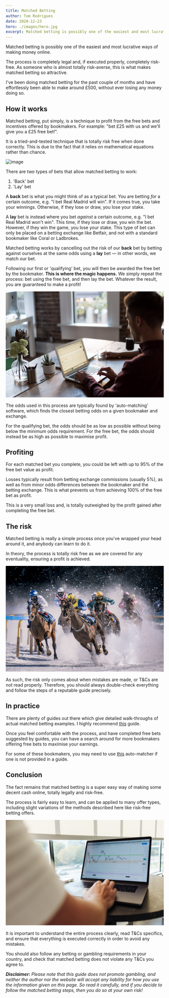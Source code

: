 ```yaml
---
title: Matched Betting
author: Tom Rodrigues
date: 2020-12-23
hero: ./images/hero.jpg
excerpt: Matched betting is possibly one of the easiest and most lucrative ways of making money online. The process is completely legal and, if executed properly, completely risk-free.
---
```


Matched betting is possibly one of the easiest and most lucrative ways of making money online.

The process is completely legal and, if executed properly, completely risk-free. As someone who is almost totally risk-averse, this is what makes matched betting so attractive.

I've been doing matched betting for the past couple of months and have effortlessly been able to make around £500, without ever losing any money doing so.

## How it works

Matched betting, put simply, is a technique to profit from the free bets and incentives offered by bookmakers. For example: "bet £25 with us and we'll give you a £25 free bet!".

It is a tried-and-tested technique that is totally risk free when done correctly. This is due to the fact that it relies on mathematical equations rather than chance.

![image](./images/stadium.jpg)

There are two types of bets that allow matched betting to work:

1. 'Back' bet
2. 'Lay' bet

A **back** bet is what you might think of as a typical bet. You are betting _for_ a certain outcome, e.g. "I bet Real Madrid will win". If it comes true, you take your winnings. Otherwise, if they lose or draw, you lose your stake.

A **lay** bet is instead where you bet _against_ a certain outcome, e.g. "I bet Real Madrid won't win". This time, if they lose or draw, you win the bet. However, if they win the game, you lose your stake. This type of bet can only be placed on a betting exchange like Betfair, and not with a standard bookmaker like Coral or Ladbrokes.

Matched betting works by cancelling out the risk of our **back** bet by betting against ourselves at the same odds using a **lay** bet — in other words, we match our bet.

Following our first or 'qualifying' bet, you will then be awarded the free bet by the bookmaker. **This is where the magic happens.** We simply repeat the process: bet using the free bet, and then lay the bet. Whatever the result, you are guaranteed to make a profit!

![image](./images/computer.jpg)

The odds used in this process are typically found by 'auto-matching' software, which finds the closest betting odds on a given bookmaker and exchange.

For the qualifying bet, the odds should be as low as possible without being below the minimum odds requirement. For the free bet, the odds should instead be as high as possible to maximise profit.

## Profiting

For each matched bet you complete, you could be left with up to 95% of the free bet value as profit.

Losses typically result from betting exchange commissions (usually 5%), as well as from minor odds differences between the bookmaker and the betting exchange. This is what prevents us from achieving 100% of the free bet as profit.

This is a very small loss and, is totally outweighed by the profit gained after completing the free bet.

## The risk

Matched betting is really a simple process once you've wrapped your head around it, and anybody can learn to do it.

In theory, the process is totally risk free as we are covered for any eventuality, ensuring a profit is achieved.

![image](./images/racing.jpg)

As such, the risk only comes about when mistakes are made, or T&Cs are not read properly. Therefore, you should always double-check everything and follow the steps of a reputable guide precisely.

## In practice

There are plenty of guides out there which give detailed walk-throughs of actual matched betting examples. I highly recommend [this](https://www.savethestudent.org/make-money/what-is-matched-betting.html) guide.

Once you feel comfortable with the process, and have completed free bets suggested by guides, you can have a search around for more bookmakers offering free bets to maximise your earnings.

For some of these bookmakers, you may need to use [this](https://bonusbagging.co.uk/oddsmatching.php) auto-matcher if one is not provided in a guide.

## Conclusion

The fact remains that matched betting is a super easy way of making some decent cash online, totally legally and risk-free.

The process is fairly easy to learn, and can be applied to many offer types, including slight variations of the methods described here like risk-free betting offers.

![image](./images/stocks.jpg)

It is important to understand the entire process clearly, read T&Cs specifics, and ensure that everything is executed correctly in order to avoid any mistakes.

You should also follow any betting or gambling requirements in your country, and check that matched betting does not violate any T&Cs you agree to.

_**Disclaimer:** Please note that this guide does not promote gambling, and neither the author nor the website will accept any liability for how you use the information given on this page. So read it carefully, and if you decide to follow the matched betting steps, then you do so at your own risk!_

